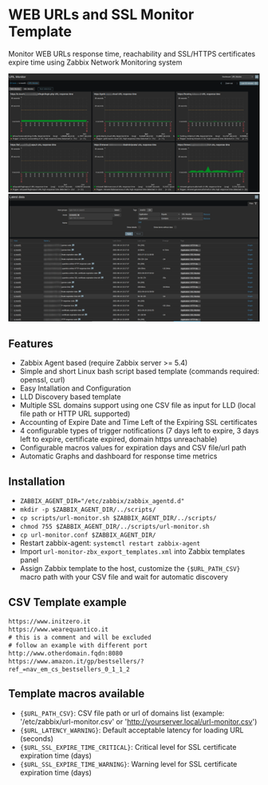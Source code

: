 # WEB URLs and SSL Monitor Template
Monitor WEB URLs response time, reachability and SSL/HTTPS certificates expire time using Zabbix Network Monitoring system

![URL Monitor Dashboard](url-monitor-dashboard.png)
![URL Monitor Latest Data](url-monitor-latestdata.png)

## Features
- Zabbix Agent based (require Zabbix server >= 5.4)
- Simple and short Linux bash script based template (commands required: openssl, curl)
- Easy Intallation and Configuration
- LLD Discovery based template
- Multiple SSL domains support using one CSV file as input for LLD (local file path or HTTP URL supported)
- Accounting of Expire Date and Time Left of the Expiring SSL certificates
- 4 configurable types of trigger notifications (7 days left to expire, 3 days left to expire, certificate expired, domain https unreachable)
- Configurable macros values for expiration days and CSV file/url path
- Automatic Graphs and dashboard for response time metrics

## Installation
- `ZABBIX_AGENT_DIR="/etc/zabbix/zabbix_agentd.d"`
- `mkdir -p $ZABBIX_AGENT_DIR/../scripts/`
- `cp scripts/url-monitor.sh $ZABBIX_AGENT_DIR/../scripts/`
- `chmod 755 $ZABBIX_AGENT_DIR/../scripts/url-monitor.sh`
- `cp url-monitor.conf $ZABBIX_AGENT_DIR/`
- Restart zabbix-agent: `systemctl restart zabbix-agent `
- Import `url-monitor-zbx_export_templates.xml` into Zabbix templates panel
- Assign Zabbix template to the host, customize the `{$URL_PATH_CSV}` macro path with your CSV file and wait for automatic discovery

## CSV Template example

```/etc/zabbix/url-monitor.csv
https://www.initzero.it
https://www.wearequantico.it
# this is a comment and will be excluded
# follow an example with different port
http://www.otherdomain.fqdn:8080
https://www.amazon.it/gp/bestsellers/?ref_=nav_em_cs_bestsellers_0_1_1_2
```

## Template macros available
- `{$URL_PATH_CSV}`: CSV file path or url of domains list (example: '/etc/zabbix/url-monitor.csv' or 'http://yourserver.local/url-monitor.csv')
- `{$URL_LATENCY_WARNING}`: Default acceptable latency for loading URL (seconds)
- `{$URL_SSL_EXPIRE_TIME_CRITICAL}`: Critical level for SSL certificate expiration time (days)
- `{$URL_SSL_EXPIRE_TIME_WARNING}`: Warning level for SSL certificate expiration time (days)
